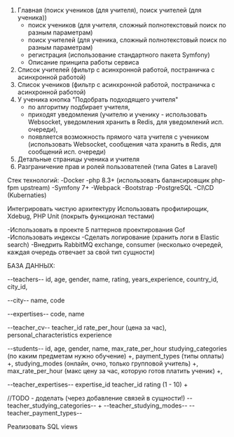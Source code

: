 1) Главная (поиск учеников (для учителя), поиск учителей (для ученика))
   - поиск учеников (для учителя, сложный полнотекстовый поиск по разным параметрам)
   - поиск учителей (для ученика, сложный полнотекстовый поиск по разным параметрам)
   - регистрация (использование стандартного пакета Symfony)
   - Описание принципа работы сервиса
2) Список учителей (фильтр с асинхронной работой, постраничка с асинхронной работой)
3) Список учеников (фильтр с асинхронной работой, постраничка с асинхронной работой)
4) У ученика кнопка "Подобрать подходящего учителя"
   - по алгоритму подбирает учителя,
   - приходят уведомления (учителю и ученику - использовать Websocket, уведомления хранить в Redis, для уведомлений исп. очереди),
   - появляется возможность прямого чата учителя с учеником (использовать Websocket, сообщения чата хранить в Redis, для сообщений исп. очереди)
5) Детальные страницы ученика и учителя
6) Разграничение прав и ролей пользователей (типа Gates в Laravel)


Стек технологий:
-Docker
-php 8.3+ (использовать балансировщик php-fpm upstream)
-Symfony 7+
-Webpack
-Bootstrap
-PostgreSQL
-CI\CD (Kubernaties)

Интегрировать чистую архитектуру
Использовать профилирощик, Xdebug, PHP Unit (покрыть функционал тестами)


-Использовать в проекте 5 паттернов проектирования Gof
-Использовать индексы
-Сделать логирование (хранить логи в Elastic search)
-Внедрить RabbitMQ exchange, consumer (несколько очередей, каждая очередь отвечает за свой тип сущности)

БАЗА ДАННЫХ:

--teachers--
id, age, gender, name, rating, years_experience,
country_id,
city_id,

--city--
name, code

--expertises--
code, name

--teacher_cv--
teacher_id
rate_per_hour (цена за час),
personal_characteristics
experience

--students--
id, age, gender, name, max_rate_per_hour
studying_categories (по каким предметам нужно обучение) +,
payment_types (типы оплаты) +,
studying_modes (онлайн, очно, только групповой учитель) +,
max_rate_per_hour (макс цену за час, которую готов платить ученик) +,


--teacher_expertises--
expertise_id
teacher_id
rating (1 - 10)
+

//TODO - доделать (через добавление связей в сущности!)
--teacher_studying_categories-- +
--teacher_studying_modes--
--teacher_payment_types--

Реализовать SQL views
